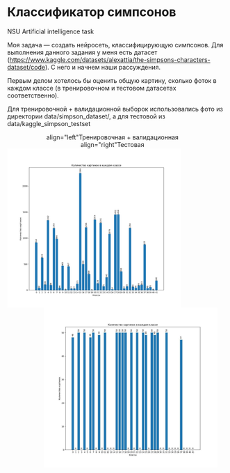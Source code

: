 # Классификатор симпсонов
NSU Artificial intelligence task

Моя задача — создать нейросеть, классифицирующую симпсонов. Для выполнения данного задания у меня есть датасет (https://www.kaggle.com/datasets/alexattia/the-simpsons-characters-dataset/code). С него и начнем наши рассуждения.

Первым делом хотелось бы оценить общую картину, сколько фоток в каждом классе (в тренировочном и тестовом датасетах соответственно).

Для тренировочной + валидационной выборок использовались фото из директории data/simpson_dataset/, а для тестовой из data/kaggle_simpson_testset


<div style="display: flex; justify-content: center; align-items: flex-start;">
  <div style="text-align: center; margin-right: 20px;">
      <div> align="left"Тренировочная + валидационная</div>
      <div> align="right"Тестовая</div>
      <img align="left" src="https://github.com/Pozovi23/Simpson_classifier/blob/main/distribution%20of%20photos%20in%20train%2Bvalidation%20BEFORE%20adding%20new%20photos.png" width="400" />
      <img align="right" src="https://github.com/Pozovi23/Simpson_classifier/blob/main/distribution%20of%20photos%20in%20testset%20BEFORE%20adding%20new%20photos.png" width="400" />
  </div>
</div>

